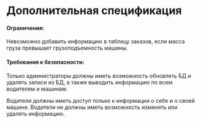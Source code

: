 # Дополнительная спецификация

#### Ограничения:
Невозможно добавить информацию в таблицу заказов, если масса груза превышает грузоподъемность машины.

#### Требования к безопасности:
Только администраторы должны иметь возможность обновлять БД и удалять записи из БД, а также выводить информацию по всем водителям и машинам.

Водители должны иметь доступ только к информации о себе и о своей машине. Водители не должны иметь возможность изменять или удалять информацию.
